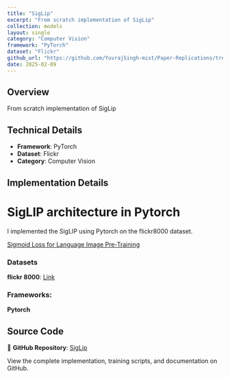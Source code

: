 ```yaml
---
title: "SigLip"
excerpt: "From scratch implementation of SigLip"
collection: models
layout: single
category: "Computer Vision"
framework: "PyTorch"
dataset: "Flickr"
github_url: "https://github.com/YuvrajSingh-mist/Paper-Replications/tree/master/SigLip"
date: 2025-02-09
---
```


## Overview
From scratch implementation of SigLip

## Technical Details
- **Framework**: PyTorch
- **Dataset**: Flickr
- **Category**: Computer Vision

## Implementation Details

# SigLIP architecture in Pytorch

I implemented the SigLIP using Pytorch on the flickr8000 dataset.

[Sigmoid Loss for Language Image Pre-Training](https://arxiv.org/abs/2303.15343)

### Datasets

**flickr 8000**: [Link](https://www.kaggle.com/datasets/adityajn105/flickr8k)

### Frameworks:
**Pytorch**

## Source Code
📁 **GitHub Repository**: [SigLip](https://github.com/YuvrajSingh-mist/Paper-Replications/tree/master/SigLip)

View the complete implementation, training scripts, and documentation on GitHub.
